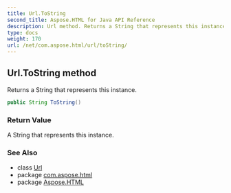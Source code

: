```yaml
---
title: Url.ToString
second_title: Aspose.HTML for Java API Reference
description: Url method. Returns a String that represents this instance
type: docs
weight: 170
url: /net/com.aspose.html/url/toString/
---
```

## Url.ToString method

Returns a String that represents this instance.

```java
public String ToString()
```

### Return Value

A String that represents this instance.

### See Also

* class [Url](../)
* package [com.aspose.html](../../url/)
* package [Aspose.HTML](../../../)
